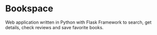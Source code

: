 # Bookspace
Web application written in Python with Flask Framework to search, get details, check reviews and save favorite books.
